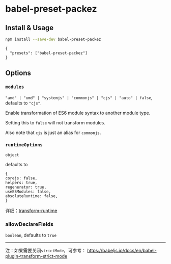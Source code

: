 # babel-preset-packez

## Install & Usage

```sh
npm install --save-dev babel-preset-packez
```

```
{
  "presets": ["babel-preset-packez"]
}
```

## Options

### `modules`

`"amd" | "umd" | "systemjs" | "commonjs" | "cjs" | "auto" | false`, defaults to `"cjs"`.

Enable transformation of ES6 module syntax to another module type.

Setting this to `false` will not transform modules.

Also note that `cjs` is just an alias for `commonjs`.

### `runtimeOptions`

`object`

defaults to

```
{
corejs: false,
helpers: true,
regenerator: true,
useESModules: false,
absoluteRuntime: false,
}
```

详细：[transform-runtime](https://babeljs.io/docs/en/next/babel-plugin-transform-runtime)

### allowDeclareFields

`boolean`, defaults to `true`

---

注：如果需要关闭`strictMode`，可参考： https://babeljs.io/docs/en/babel-plugin-transform-strict-mode
